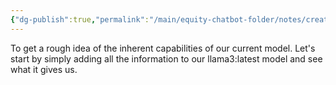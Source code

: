 ```yaml
---
{"dg-publish":true,"permalink":"/main/equity-chatbot-folder/notes/creating-equity-reports/"}
---
```



To get a rough idea of the inherent capabilities of our current model. Let's start by simply adding all the information to our llama3:latest model and see what it gives us. 

